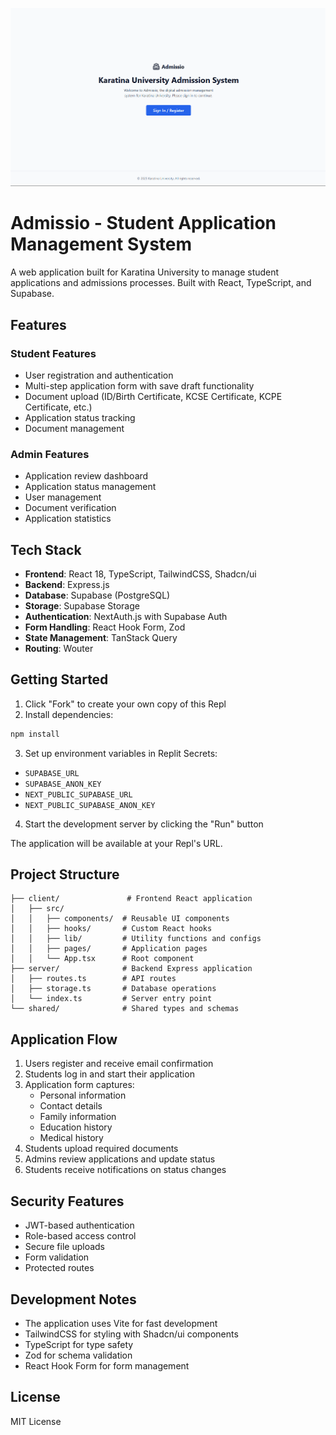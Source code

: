 ![App Screenshot](./attached_assets/landing_page_admissio.png)
# Admissio - Student Application Management System

A web application built for Karatina University to manage student applications and admissions processes. Built with React, TypeScript, and Supabase.

## Features

### Student Features
- User registration and authentication
- Multi-step application form with save draft functionality
- Document upload (ID/Birth Certificate, KCSE Certificate, KCPE Certificate, etc.)
- Application status tracking
- Document management

### Admin Features
- Application review dashboard
- Application status management
- User management
- Document verification
- Application statistics

## Tech Stack

- **Frontend**: React 18, TypeScript, TailwindCSS, Shadcn/ui
- **Backend**: Express.js
- **Database**: Supabase (PostgreSQL)
- **Storage**: Supabase Storage
- **Authentication**: NextAuth.js with Supabase Auth
- **Form Handling**: React Hook Form, Zod
- **State Management**: TanStack Query
- **Routing**: Wouter

## Getting Started

1. Click "Fork" to create your own copy of this Repl
2. Install dependencies:
```bash
npm install
```

3. Set up environment variables in Replit Secrets:
- `SUPABASE_URL`
- `SUPABASE_ANON_KEY`
- `NEXT_PUBLIC_SUPABASE_URL`
- `NEXT_PUBLIC_SUPABASE_ANON_KEY`

4. Start the development server by clicking the "Run" button

The application will be available at your Repl's URL.

## Project Structure

```
├── client/               # Frontend React application
│   ├── src/
│   │   ├── components/  # Reusable UI components
│   │   ├── hooks/       # Custom React hooks
│   │   ├── lib/         # Utility functions and configs
│   │   ├── pages/       # Application pages
│   │   └── App.tsx      # Root component
├── server/              # Backend Express application
│   ├── routes.ts        # API routes
│   ├── storage.ts       # Database operations
│   └── index.ts         # Server entry point
└── shared/              # Shared types and schemas
```

## Application Flow

1. Users register and receive email confirmation
2. Students log in and start their application
3. Application form captures:
   - Personal information
   - Contact details
   - Family information
   - Education history
   - Medical history
4. Students upload required documents
5. Admins review applications and update status
6. Students receive notifications on status changes

## Security Features

- JWT-based authentication
- Role-based access control
- Secure file uploads
- Form validation
- Protected routes

## Development Notes

- The application uses Vite for fast development
- TailwindCSS for styling with Shadcn/ui components
- TypeScript for type safety
- Zod for schema validation
- React Hook Form for form management

## License

MIT License
